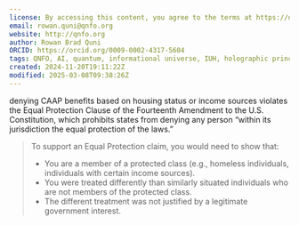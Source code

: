 ```yaml
---
license: By accessing this content, you agree to the terms at https://qnfo.org/LICENSE
email: rowan.quni@qnfo.org
website: http://qnfo.org
author: Rowan Brad Quni
ORCID: https://orcid.org/0009-0002-4317-5604
tags: QNFO, AI, quantum, informational universe, IUH, holographic principle
created: 2024-11-20T19:11:22Z
modified: 2025-03-08T09:38:26Z
---
```


denying CAAP benefits based on housing status or income sources violates the Equal Protection Clause of the Fourteenth Amendment to the U.S. Constitution, which prohibits states from denying any person “within its jurisdiction the equal protection of the laws.”

> To support an Equal Protection claim, you would need to show that:
> - You are a member of a protected class (e.g., homeless individuals, individuals with certain income sources).
> - You were treated differently than similarly situated individuals who are not members of the protected class.
> - The different treatment was not justified by a legitimate government interest.
